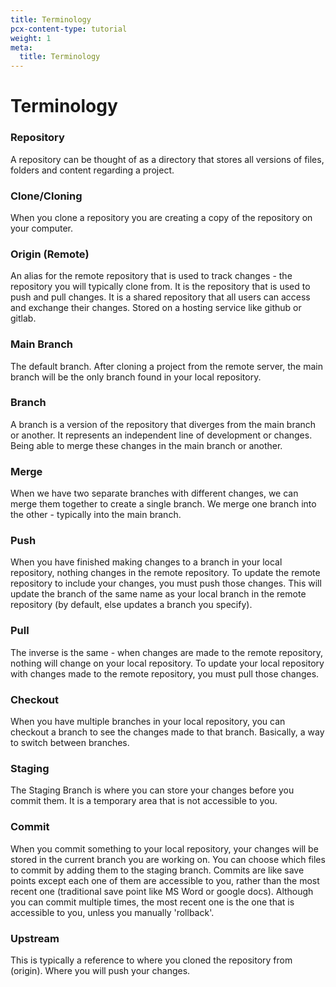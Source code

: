 ```yaml
---
title: Terminology
pcx-content-type: tutorial
weight: 1
meta:
  title: Terminology
---
```


# Terminology

### Repository

A repository can be thought of as a directory that stores all versions of files, folders and content regarding a project.

### Clone/Cloning

When you clone a repository you are creating a copy of the repository on your computer.

### Origin (Remote)

An alias for the remote repository that is used to track changes - the repository you will typically clone from. It is the repository that is used to push and pull changes. It is a shared repository that all users can access and exchange their changes. Stored on a hosting service like github or gitlab.

### Main Branch

The default branch. After cloning a project from the remote server, the main branch will be the only branch found in your local repository.

### Branch

A branch is a version of the repository that diverges from the main branch or another. It represents an independent line of development or changes. Being able to merge these changes in the main branch or another.

### Merge

When we have two separate branches with different changes, we can merge them together to create a single branch. We merge one branch into the other - typically into the main branch.

### Push

When you have finished making changes to a branch in your local repository, nothing changes in the remote repository. To update the remote repository to include your changes, you must push those changes. This will update the branch of the same name as your local branch in the remote repository (by default, else updates a branch you specify).

### Pull

The inverse is the same - when changes are made to the remote repository, nothing will change on your local repository. To update your local repository with changes made to the remote repository, you must pull those changes.

### Checkout

When you have multiple branches in your local repository, you can checkout a branch to see the changes made to that branch. Basically, a way to switch between branches.

### Staging

The Staging Branch is where you can store your changes before you commit them. It is a temporary area that is not accessible to you.

### Commit

When you commit something to your local repository, your changes will be stored in the current branch you are working on. You can choose which files to commit by adding them to the staging branch. Commits are like save points except each one of them are accessible to you, rather than the most recent one (traditional save point like MS Word or google docs). Although you can commit multiple times, the most recent one is the one that is accessible to you, unless you manually 'rollback'.

### Upstream
This is typically a reference to where you cloned the repository from (origin). Where you will push your changes.
